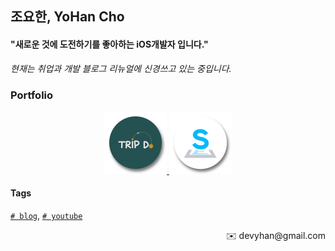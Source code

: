 ## 조요한, YoHan Cho
#### "새로운 것에 도전하기를 좋아하는 iOS개발자 입니다."

*현재는 취업과 개발 블로그 리뉴얼에 신경쓰고 있는 중입니다.*

### Portfolio

<p align="center">
    <a href="https://github.com/devyhan93/TripDo">
        <img width="100" src="./images/TripDo.png">
    </a>
    </div>
    <a href="https://github.com/SoFastCar/sofastcar-iOS">
        <img width="100" src="./images/SoFastCar.png">
    </a>
<p>

#### Tags
[`# blog`](https://devyhan93.github.io), [`# youtube`](https://www.youtube.com/channel/UCHDe6Lsal0c5PhAwtH1j3Cg?view_as=subscriber)

<p align="right">
    <span>
        ✉️ devyhan@gmail.com
    </span>
</p>


